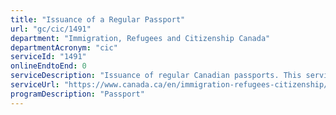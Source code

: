 ```yaml
---
title: "Issuance of a Regular Passport"
url: "gc/cic/1491"
department: "Immigration, Refugees and Citizenship Canada"
departmentAcronym: "cic"
serviceId: "1491"
onlineEndtoEnd: 0
serviceDescription: "Issuance of regular Canadian passports. This service may also include issuance of temporary passports in conjunction with an application for a regular passport for clients outside Canada who require a passport urgently."
serviceUrl: "https://www.canada.ca/en/immigration-refugees-citizenship/services/canadian-passports/new-adult-passport/apply.html"
programDescription: "Passport"
---
```

